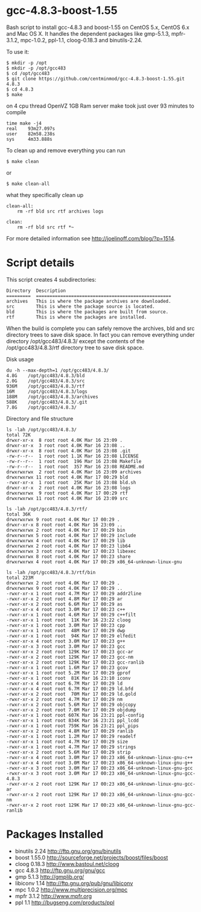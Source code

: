 gcc-4.8.3-boost-1.55
====================

Bash script to install gcc-4.8.3 and boost-1.55 on CentOS 5.x, CentOS 6.x and Mac OS X. It handles the dependent packages like gmp-5.1.3, mpfr-3.1.2, mpc-1.0.2, ppl-1.1, cloog-0.18.3 and binutils-2.24.

To use it:

    $ mkdir -p /opt
    $ mkdir -p /opt/gcc483
    $ cd /opt/gcc483
    $ git clone https://github.com/centminmod/gcc-4.8.3-boost-1.55.git 4.8.3
    $ cd 4.8.3
    $ make

on 4 cpu thread OpenVZ 1GB Ram server make took just over 93 minutes to compile

    time make -j4
    real    93m27.097s
    user    82m58.238s
    sys     4m33.888s

To clean up and remove everything you can run

    $ make clean

or

    $ make clean-all

what they specifically clean up

    clean-all:
        rm -rf bld src rtf archives logs
    
    clean:
        rm -rf bld src rtf *~


For more detailed information see http://joelinoff.com/blog/?p=1514.

Script details
====================

This script creates 4 subdirectories:

    Directory  Description
    =========  ==================================================
    archives   This is where the package archives are downloaded.
    src        This is where the package source is located.
    bld        This is where the packages are built from source.
    rtf        This is where the packages are installed.

When the build is complete you can safely remove the archives, bld and src directory trees to save disk space. In fact you can remove everything under directory /opt/gcc483/4.8.3/ except the contents of the /opt/gcc483/4.8.3/rtf directory tree to save disk space.

Disk usage

    du -h --max-depth=1 /opt/gcc483/4.8.3/
    4.8G    /opt/gcc483/4.8.3/bld
    2.0G    /opt/gcc483/4.8.3/src
    936M    /opt/gcc483/4.8.3/rtf
    16M     /opt/gcc483/4.8.3/logs
    188M    /opt/gcc483/4.8.3/archives
    588K    /opt/gcc483/4.8.3/.git
    7.8G    /opt/gcc483/4.8.3/

Directory and file structure

    ls -lah /opt/gcc483/4.8.3/
    total 72K
    drwxr-xr-x  8 root root 4.0K Mar 16 23:09 .
    drwxr-xr-x  3 root root 4.0K Mar 16 23:08 ..
    drwxr-xr-x  8 root root 4.0K Mar 16 23:08 .git
    -rw-r--r--  1 root root 1.1K Mar 16 23:08 LICENSE
    -rw-r--r--  1 root root  196 Mar 16 23:08 Makefile
    -rw-r--r--  1 root root  357 Mar 16 23:08 README.md
    drwxrwxrwx  2 root root 4.0K Mar 16 23:09 archives
    drwxrwxrwx 11 root root 4.0K Mar 17 00:29 bld
    -rwxr-xr-x  1 root root  25K Mar 16 23:08 bld.sh
    drwxr-xr-x  2 root root 4.0K Mar 16 23:08 logs
    drwxrwxrwx  9 root root 4.0K Mar 17 00:29 rtf
    drwxrwxrwx 11 root root 4.0K Mar 16 23:09 src

    ls -lah /opt/gcc483/4.8.3/rtf/
    total 36K
    drwxrwxrwx 9 root root 4.0K Mar 17 00:29 .
    drwxr-xr-x 8 root root 4.0K Mar 16 23:09 ..
    drwxrwxrwx 2 root root 4.0K Mar 17 00:29 bin
    drwxrwxrwx 5 root root 4.0K Mar 17 00:29 include
    drwxrwxrwx 4 root root 4.0K Mar 17 00:29 lib
    drwxrwxrwx 2 root root 4.0K Mar 17 00:23 lib64
    drwxrwxrwx 3 root root 4.0K Mar 17 00:23 libexec
    drwxrwxrwx 8 root root 4.0K Mar 17 00:23 share
    drwxrwxrwx 4 root root 4.0K Mar 17 00:29 x86_64-unknown-linux-gnu    

    ls -lah /opt/gcc483/4.8.3/rtf/bin
    total 223M
    drwxrwxrwx 2 root root 4.0K Mar 17 00:29 .
    drwxrwxrwx 9 root root 4.0K Mar 17 00:29 ..
    -rwxr-xr-x 1 root root 4.7M Mar 17 00:29 addr2line
    -rwxr-xr-x 2 root root 4.8M Mar 17 00:29 ar
    -rwxr-xr-x 2 root root 6.6M Mar 17 00:29 as
    -rwxr-xr-x 4 root root 3.0M Mar 17 00:23 c++
    -rwxr-xr-x 1 root root 4.6M Mar 17 00:29 c++filt
    -rwxr-xr-x 1 root root  11K Mar 16 23:22 cloog
    -rwxr-xr-x 1 root root 3.0M Mar 17 00:23 cpp
    -rwxr-xr-x 1 root root  48M Mar 17 00:29 dwp
    -rwxr-xr-x 1 root root  94K Mar 17 00:29 elfedit
    -rwxr-xr-x 4 root root 3.0M Mar 17 00:23 g++
    -rwxr-xr-x 3 root root 3.0M Mar 17 00:23 gcc
    -rwxr-xr-x 2 root root 129K Mar 17 00:23 gcc-ar
    -rwxr-xr-x 2 root root 129K Mar 17 00:23 gcc-nm
    -rwxr-xr-x 2 root root 129K Mar 17 00:23 gcc-ranlib
    -rwxr-xr-x 1 root root 1.6M Mar 17 00:23 gcov
    -rwxr-xr-x 1 root root 5.2M Mar 17 00:29 gprof
    -rwxr-xr-x 1 root root  81K Mar 16 23:10 iconv
    -rwxr-xr-x 4 root root 6.7M Mar 17 00:29 ld
    -rwxr-xr-x 4 root root 6.7M Mar 17 00:29 ld.bfd
    -rwxr-xr-x 2 root root  70M Mar 17 00:29 ld.gold
    -rwxr-xr-x 2 root root 4.7M Mar 17 00:29 nm
    -rwxr-xr-x 2 root root 5.6M Mar 17 00:29 objcopy
    -rwxr-xr-x 2 root root 7.0M Mar 17 00:29 objdump
    -rwxr-xr-x 1 root root 607K Mar 16 23:21 ppl-config
    -rwxr-xr-x 1 root root 834K Mar 16 23:21 ppl_lcdd
    -rwxr-xr-x 1 root root 759K Mar 16 23:21 ppl_pips
    -rwxr-xr-x 2 root root 4.8M Mar 17 00:29 ranlib
    -rwxr-xr-x 1 root root 1.2M Mar 17 00:29 readelf
    -rwxr-xr-x 1 root root 4.7M Mar 17 00:29 size
    -rwxr-xr-x 1 root root 4.7M Mar 17 00:29 strings
    -rwxr-xr-x 2 root root 5.6M Mar 17 00:29 strip
    -rwxr-xr-x 4 root root 3.0M Mar 17 00:23 x86_64-unknown-linux-gnu-c++
    -rwxr-xr-x 4 root root 3.0M Mar 17 00:23 x86_64-unknown-linux-gnu-g++
    -rwxr-xr-x 3 root root 3.0M Mar 17 00:23 x86_64-unknown-linux-gnu-gcc
    -rwxr-xr-x 3 root root 3.0M Mar 17 00:23 x86_64-unknown-linux-gnu-gcc-4.8.3
    -rwxr-xr-x 2 root root 129K Mar 17 00:23 x86_64-unknown-linux-gnu-gcc-ar
    -rwxr-xr-x 2 root root 129K Mar 17 00:23 x86_64-unknown-linux-gnu-gcc-nm
    -rwxr-xr-x 2 root root 129K Mar 17 00:23 x86_64-unknown-linux-gnu-gcc-ranlib

Packages Installed
====================

* binutils    2.24    http://ftp.gnu.org/gnu/binutils
* boost       1.55.0  http://sourceforge.net/projects/boost/files/boost
* cloog       0.18.3  http://www.bastoul.net/cloog
* gcc         4.8.3   http://ftp.gnu.org/gnu/gcc
* gmp         5.1.3   http://gmplib.org/
* libiconv    1.14    http://ftp.gnu.org/pub/gnu/libiconv
* mpc         1.0.2   http://www.multiprecision.org/mpc
* mpfr        3.1.2   http://www.mpfr.org
* ppl         1.1     http://bugseng.com/products/ppl

